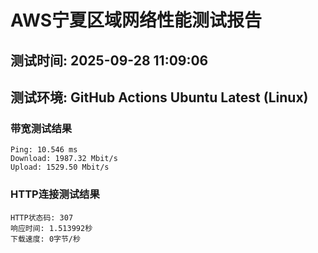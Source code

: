 # AWS宁夏区域网络性能测试报告
## 测试时间: 2025-09-28 11:09:06
## 测试环境: GitHub Actions Ubuntu Latest (Linux)

### 带宽测试结果
```
Ping: 10.546 ms
Download: 1987.32 Mbit/s
Upload: 1529.50 Mbit/s
```

### HTTP连接测试结果
```
HTTP状态码: 307
响应时间: 1.513992秒
下载速度: 0字节/秒
```

